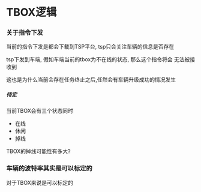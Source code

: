 # 							TBOX逻辑





### 关于指令下发

当前的指令下发是都会下载到TSP平台, tsp只会关注车辆的信息是否存在

tsp下发到车端, 假如车端当前的tbox为不在线的状态, 那么这个指令将会 无法被接收到





这也是为什么当前会存在任务终止之后,任然会有车辆升级成功的情况发生



##### 待定

当前TBOX会有三个状态同时

- 在线
- 休闲
- 掉线



TBOX的掉线可能性有多大?



### 车辆的波特率其实是可以标定的

对于TBOX来说是可以标定的












